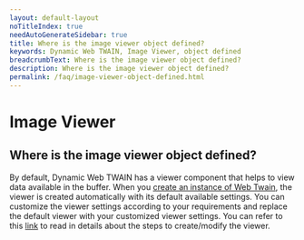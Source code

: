 ```yaml
---
layout: default-layout
noTitleIndex: true
needAutoGenerateSidebar: true
title: Where is the image viewer object defined?
keywords: Dynamic Web TWAIN, Image Viewer, object defined
breadcrumbText: Where is the image viewer object defined?
description: Where is the image viewer object defined?
permalink: /faq/image-viewer-object-defined.html
---
```


# Image Viewer

## Where is the image viewer object defined?

By default, Dynamic Web TWAIN has a viewer component that helps to view data available in the buffer. When you <a href="{{site.extended-usage}}advanced-initialization.html#instantiating-webtwain-without-onwebtwainready" target="_blank">create an instance of Web Twain</a>, the viewer is created automatically with its default available settings. You can customize the viewer settings according to your requirements and replace the default viewer with your customized viewer settings.
You can refer to this <a href="{{site.indepth}}features/viewer.html#create-the-viewer" target="_blank">link</a> to read in details about the steps to create/modify the viewer.
